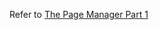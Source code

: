 Refer to [The Page Manager Part 1](http://practicalsymfony.com/chapter-17-the-page-manager-part-1/)

